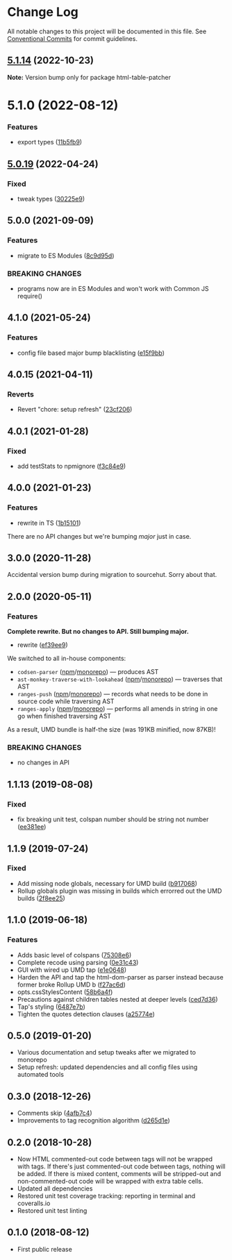 # Change Log

All notable changes to this project will be documented in this file.
See [Conventional Commits](https://conventionalcommits.org) for commit guidelines.

## [5.1.14](https://github.com/codsen/codsen/compare/html-table-patcher@5.1.13...html-table-patcher@5.1.14) (2022-10-23)

**Note:** Version bump only for package html-table-patcher

# 5.1.0 (2022-08-12)

### Features

- export types ([11b5fb9](https://github.com/codsen/codsen/commit/11b5fb936ce20e0a77c3a09806773e1cd7695c50))

## [5.0.19](https://github.com/codsen/codsen/compare/html-table-patcher@5.0.18...html-table-patcher@5.0.19) (2022-04-24)

### Fixed

- tweak types ([30225e9](https://github.com/codsen/codsen/commit/30225e95298aefa6ab941f668894d5f7465e406c))

## 5.0.0 (2021-09-09)

### Features

- migrate to ES Modules ([8c9d95d](https://github.com/codsen/codsen/commit/8c9d95d5dea0b769c2f070397141918a4893d575))

### BREAKING CHANGES

- programs now are in ES Modules and won't work with Common JS require()

## 4.1.0 (2021-05-24)

### Features

- config file based major bump blacklisting ([e15f9bb](https://github.com/codsen/codsen/commit/e15f9bba1c4fd5f847ac28b3f38fa6ee633f5dca))

## 4.0.15 (2021-04-11)

### Reverts

- Revert "chore: setup refresh" ([23cf206](https://github.com/codsen/codsen/commit/23cf206970a087ff0fa04e61f94d919f59ab3881))

## 4.0.1 (2021-01-28)

### Fixed

- add testStats to npmignore ([f3c84e9](https://github.com/codsen/codsen/commit/f3c84e95afc5514214312f913692d85b2e12eb29))

## 4.0.0 (2021-01-23)

### Features

- rewrite in TS ([1b15101](https://github.com/codsen/codsen/commit/1b15101124ee8ac7935fae96381c2903436bf6eb))

There are no API changes but we're bumping _major_ just in case.

## 3.0.0 (2020-11-28)

Accidental version bump during migration to sourcehut. Sorry about that.

## 2.0.0 (2020-05-11)

### Features

**Complete rewrite. But no changes to API. Still bumping major.**

- rewrite ([ef39ee9](https://gitlab.com/codsen/codsen/commit/ef39ee9b51f4a53a52ed186d52bc289e6b08dbd7))

We switched to all in-house components:

- `codsen-parser` ([npm](https://www.npmjs.com/package/codsen-parser)/[monorepo](https://gitlab.com/codsen/codsen/tree/master/packages/codsen-parser/)) — produces AST
- `ast-monkey-traverse-with-lookahead` ([npm](https://www.npmjs.com/package/ast-monkey-traverse-with-lookahead)/[monorepo](https://gitlab.com/codsen/codsen/tree/master/packages/ast-monkey-traverse-with-lookahead/)) — traverses that AST
- `ranges-push` ([npm](https://www.npmjs.com/package/ranges-push)/[monorepo](https://gitlab.com/codsen/codsen/tree/master/packages/ranges-push/)) — records what needs to be done in source code while traversing AST
- `ranges-apply` ([npm](https://www.npmjs.com/package/ranges-apply)/[monorepo](https://gitlab.com/codsen/codsen/tree/master/packages/ranges-apply/)) — performs all amends in string in one go when finished traversing AST

As a result, UMD bundle is half-the size (was 191KB minified, now 87KB)!

### BREAKING CHANGES

- no changes in API

## 1.1.13 (2019-08-08)

### Fixed

- fix breaking unit test, colspan number should be string not number ([ee381ee](https://gitlab.com/codsen/codsen/commit/ee381ee))

## 1.1.9 (2019-07-24)

### Fixed

- Add missing node globals, necessary for UMD build ([b917068](https://gitlab.com/codsen/codsen/commit/b917068))
- Rollup globals plugin was missing in builds which errorred out the UMD builds ([2f8ee25](https://gitlab.com/codsen/codsen/commit/2f8ee25))

## 1.1.0 (2019-06-18)

### Features

- Adds basic level of colspans ([75308e6](https://gitlab.com/codsen/codsen/commit/75308e6))
- Complete recode using parsing ([0e31c43](https://gitlab.com/codsen/codsen/commit/0e31c43))
- GUI with wired up UMD tap ([e1e0648](https://gitlab.com/codsen/codsen/commit/e1e0648))
- Harden the API and tap the html-dom-parser as parser instead because former broke Rollup UMD b ([f27ac6d](https://gitlab.com/codsen/codsen/commit/f27ac6d))
- opts.cssStylesContent ([58b6a4f](https://gitlab.com/codsen/codsen/commit/58b6a4f))
- Precautions against children tables nested at deeper levels ([ced7d36](https://gitlab.com/codsen/codsen/commit/ced7d36))
- Tap's styling ([6487e7b](https://gitlab.com/codsen/codsen/commit/6487e7b))
- Tighten the quotes detection clauses ([a25774e](https://gitlab.com/codsen/codsen/commit/a25774e))

## 0.5.0 (2019-01-20)

- Various documentation and setup tweaks after we migrated to monorepo
- Setup refresh: updated dependencies and all config files using automated tools

## 0.3.0 (2018-12-26)

- Comments skip ([4afb7c4](https://gitlab.com/codsen/codsen/tree/master/packages/html-table-patcher/commits/4afb7c4))
- Improvements to tag recognition algorithm ([d265d1e](https://gitlab.com/codsen/codsen/tree/master/packages/html-table-patcher/commits/d265d1e))

## 0.2.0 (2018-10-28)

- Now HTML commented-out code between tags will not be wrapped with tags. If there's just commented-out code between tags, nothing will be added. If there is mixed content, comments will be stripped-out and non-commented-out code will be wrapped with extra table cells.
- Updated all dependencies
- Restored unit test coverage tracking: reporting in terminal and coveralls.io
- Restored unit test linting

## 0.1.0 (2018-08-12)

- First public release
